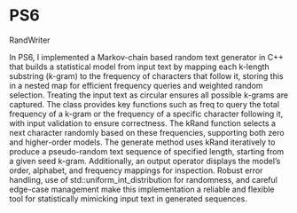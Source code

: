 # PS6
RandWriter

In PS6, I implemented a Markov-chain based random text generator in C++ that builds a statistical model from input text by mapping each k-length substring (k-gram) to the frequency of characters that follow it, storing this in a nested map for efficient frequency queries and weighted random selection. Treating the input text as circular ensures all possible k-grams are captured. The class provides key functions such as freq to query the total frequency of a k-gram or the frequency of a specific character following it, with input validation to ensure correctness. The kRand function selects a next character randomly based on these frequencies, supporting both zero and higher-order models. The generate method uses kRand iteratively to produce a pseudo-random text sequence of specified length, starting from a given seed k-gram. Additionally, an output operator displays the model’s order, alphabet, and frequency mappings for inspection. Robust error handling, use of std::uniform_int_distribution for randomness, and careful edge-case management make this implementation a reliable and flexible tool for statistically mimicking input text in generated sequences.

